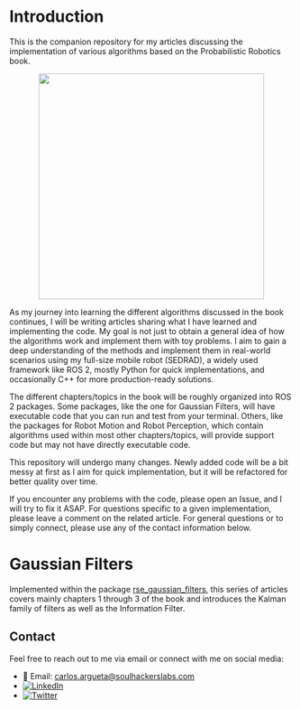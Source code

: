 # Introduction
This is the companion repository for my articles discussing the implementation of various algorithms based on the Probabilistic Robotics book.

<div align="center">
  <img src="https://github.com/user-attachments/assets/9884b471-ac75-4f76-b1a5-6aea9f8d5945" width="400"/>
</div>


As my journey into learning the different algorithms discussed in the book continues, I will be writing articles sharing what I have learned and implementing the code. My goal is not just to obtain a general idea of how the algorithms work and implement them with toy problems. I aim to gain a deep understanding of the methods and implement them in real-world scenarios using my full-size mobile robot (SEDRAD), a widely used framework like ROS 2, mostly Python for quick implementations, and occasionally C++ for more production-ready solutions.

The different chapters/topics in the book will be roughly organized into ROS 2 packages. Some packages, like the one for Gaussian Filters, will have executable code that you can run and test from your terminal. Others, like the packages for Robot Motion and Robot Perception, which contain algorithms used within most other chapters/topics, will provide support code but may not have directly executable code.

This repository will undergo many changes. Newly added code will be a bit messy at first as I aim for quick implementation, but it will be refactored for better quality over time.

If you encounter any problems with the code, please open an Issue, and I will try to fix it ASAP. For questions specific to a given implementation, please leave a comment on the related article. For general questions or to simply connect, please use any of the contact information below.

# Gaussian Filters
Implemented within the package [rse_gaussian_filters](rse_gaussian_filters), this series of articles covers mainly chapters 1 through 3 of the book and introduces the Kalman family of filters as well as the Information Filter.

## Contact

Feel free to reach out to me via email or connect with me on social media:

- 📧 Email: [carlos.argueta@soulhackerslabs.com](carlos.argueta@soulhackerslabs.com)
- [![LinkedIn](https://img.shields.io/badge/LinkedIn-Profile-blue)](https://www.linkedin.com/in/carlos-argueta/)
- [![Twitter](https://img.shields.io/badge/Twitter-Profile-blue)](https://twitter.com/kidargueta)



